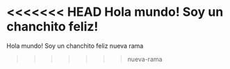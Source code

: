 <<<<<<< HEAD
Hola mundo! Soy un chanchito feliz!
=======
Hola mundo! Soy un chanchito feliz
nueva rama
>>>>>>> nueva-rama
